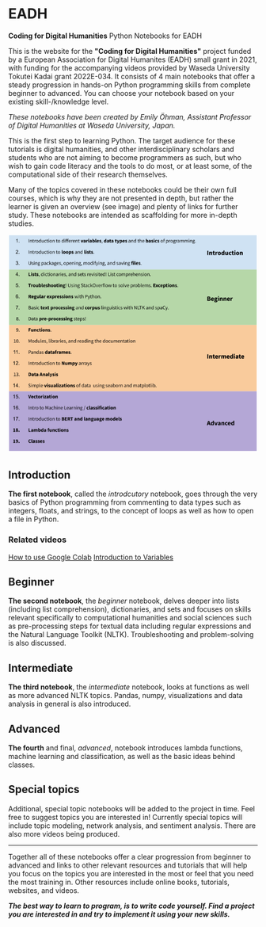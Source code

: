 # EADH
**Coding for Digital Humanities**
Python Notebooks for EADH

This is the website for the **"Coding for Digital Humanities"** project funded by a European Association for Digital Humanites (EADH) small grant in 2021, with funding for the accompanying videos provided by Waseda University Tokutei Kadai grant 2022E-034. It consists of 4 main notebooks that offer a steady progression in hands-on Python programming skills from complete beginner to advanced. You can choose your notebook based on your existing skill-/knowledge level.

*These notebooks have been created by Emily Öhman, Assistant Professor of Digital Humanities at Waseda University, Japan.*

This is the first step to learning Python. The target audience for these tutorials is digital humanities, and other interdisciplinary scholars and students who are not aiming to become programmers as such, but who wish to gain code literacy and the tools to do most, or at least some, of the computational side of their research themselves.

Many of the topics covered in these notebooks could be their own full courses, which is why they are not presented in depth, but rather the learner is given an overview (see image) and plenty of links for further study. These notebooks are intended as scaffolding for more in-depth studies.

![image](data/EADH_content_overview.png)


## Introduction
**The first notebook**, called the *introdcutory* notebook, goes through the very basics of Python programming from commenting to data types such as integers, floats, and strings, to the concept of loops as well as how to open a file in Python.

### Related videos
[How to use Google Colab](https://youtu.be/onPY8M5yyTg)
[Introduction to Variables](https://youtu.be/ggXv9InLEjA)

## Beginner
**The second notebook**, the *beginner* notebook, delves deeper into lists (including list comprehension), dictionaries, and sets and focuses on skills relevant specifically to computational humanities and social sciences such as pre-processing steps for textual data including regular expressions and the Natural Language Toolkit (NLTK). Troubleshooting and problem-solving is also discussed.

## Intermediate
**The third notebook**, the *intermediate* notebook, looks at functions as well as more advanced NLTK topics. Pandas, numpy, visualizations and data analysis in general is also introduced.

## Advanced
**The fourth** and final, *advanced*, notebook introduces lambda functions, machine learning and classification, as well as the basic ideas behind classes.

## Special topics
Additional, special topic notebooks will be added to the project in time. Feel free to suggest topics you are interested in! Currently special topics will include topic modeling, network analysis, and sentiment analysis.
There are also more videos being produced.

---

Together all of these notebooks offer a clear progression from beginner to advanced and links to other relevant resources and tutorials that will help you focus on the topics you are interested in the most or feel that you need the most training in. Other resources include online books, tutorials, websites, and videos.


***The best way to learn to program, is to write code yourself. Find a project you are interested in and try to implement it using your new skills.***
